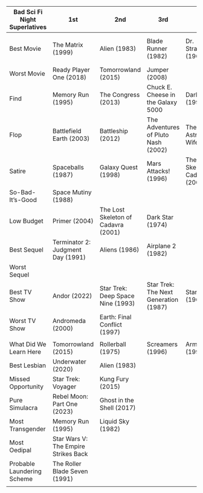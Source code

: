 | Bad Sci Fi Night Superlatives | 1st                                  | 2nd                                 | 3rd                                   | 4th                                 | 5th                          | 6th                       | 7th                         | 8th | 9th | 10th |
| ----------------------------- | ------------------------------------ | ----------------------------------- | ------------------------------------- | ----------------------------------- | ---------------------------- | ------------------------- | --------------------------- | --- | --- | ---- |
| Best Movie                    | The Matrix (1999)                    | Alien (1983)                        | Blade Runner (1982)                   | Dr. Strangelove (1964)              | 2001: A Space Odyssey (1969) | Back to the Future (1985) |                             |     |     |      |
| Worst Movie                   | Ready Player One (2018)              | Tomorrowland (2015)                 | Jumper (2008)                         |                                     |                              |                           |                             |     |     |      |
| Find                          | Memory Run (1995)                    | The Congress (2013)                 | Chuck E. Cheese in the Galaxy 5000    | Dark City (1998)                    | Starcrash (1978)             | Hyperspace (1984)         | Liquid Sky (1982)           |     |     |      |
| Flop                          | Battlefield Earth (2003)             | Battleship (2012)                   | The Adventures of Pluto Nash (2002)   | The Astronaut’s Wife (1999)         |                              | Armageddon (1998)         |                             |     |     |      |
| Satire                        | Spaceballs (1987)                    | Galaxy Quest (1998)                 | Mars Attacks! (1996)                  | The Lost Skeleton of Cadavra (2001) | Dark Star (1974)             | Starship Troopers (1997)  |                             |     |     |      |
| So-Bad-It’s-Good              | Space Mutiny (1988)                  |                                     |                                       |                                     |                              |                           |                             |     |     |      |
| Low Budget                    | Primer (2004)                        | The Lost Skeleton of Cadavra (2001) | Dark Star (1974)                      |                                     |                              |                           |                             |     |     |      |
| Best Sequel                   | Terminator 2: Judgment Day (1991)    | Aliens (1986)                       | Airplane 2 (1982)                     |                                     |                              |                           |                             |     |     |      |
| Worst Sequel                  |                                      |                                     |                                       |                                     |                              |                           |                             |     |     |      |
| Best TV Show                  | Andor (2022)                         | Star Trek: Deep Space Nine (1993)   | Star Trek: The Next Generation (1987) | Star Trek (1966)                    | The Expanse (2015)           | The Twilight Zone (1959)  | Battlestar Galactica (2004) |     |     |      |
| Worst TV Show                 | Andromeda (2000)                     | Earth: Final Conflict (1997)        |                                       |                                     |                              |                           |                             |     |     |      |
|                               |                                      |                                     |                                       |                                     |                              |                           |                             |     |     |      |
| What Did We Learn Here        | Tomorrowland (2015)                  | Rollerball (1975)                   | Screamers (1996)                      | Armageddon (1998)                   | C.H.U.D. (1984)              | The Creator (2023)        | Existenz (1999)             |     |     |      |
| Best Lesbian                  | Underwater (2020)                    | Alien (1983)                        |                                       |                                     |                              |                           |                             |     |     |      |
| Missed Opportunity            | Star Trek: Voyager                   | Kung Fury (2015)                    |                                       |                                     |                              |                           |                             |     |     |      |
| Pure Simulacra                | Rebel Moon: Part One (2023)          | Ghost in the Shell (2017)           |                                       |                                     |                              |                           |                             |     |     |      |
| Most Transgender              | Memory Run (1995)                    | Liquid Sky (1982)                   |                                       |                                     |                              |                           |                             |     |     |      |
| Most Oedipal                  | Star Wars V: The Empire Strikes Back |                                     |                                       |                                     |                              |                           |                             |     |     |      |
| Probable Laundering Scheme    | The Roller Blade Seven (1991)        |                                     |                                       |                                     |                              |                           |                             |     |     |      |
|                               |                                      |                                     |                                       |                                     |                              |                           |                             |     |     |      |
